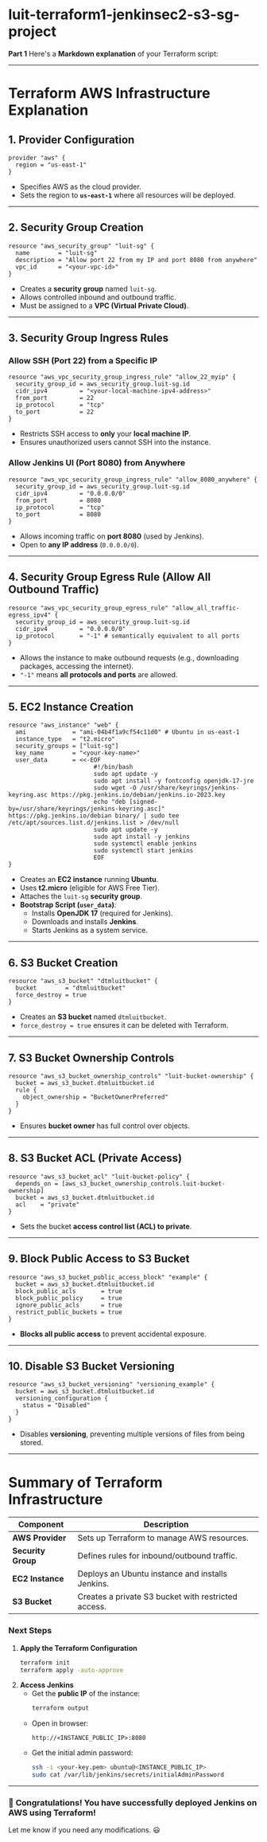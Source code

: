 # luit-terraform1-jenkinsec2-s3-sg-project
**Part 1**
Here's a **Markdown explanation** of your Terraform script:  

---

# **Terraform AWS Infrastructure Explanation**

## **1. Provider Configuration**
```hcl
provider "aws" {
  region = "us-east-1"
}
```
- Specifies AWS as the cloud provider.  
- Sets the region to **`us-east-1`** where all resources will be deployed.  

---

## **2. Security Group Creation**
```hcl
resource "aws_security_group" "luit-sg" {
  name        = "luit-sg"
  description = "Allow port 22 from my IP and port 8080 from anywhere"
  vpc_id      = "<your-vpc-id>"
}
```
- Creates a **security group** named `luit-sg`.  
- Allows controlled inbound and outbound traffic.  
- Must be assigned to a **VPC (Virtual Private Cloud)**.  

---

## **3. Security Group Ingress Rules**
### **Allow SSH (Port 22) from a Specific IP**
```hcl
resource "aws_vpc_security_group_ingress_rule" "allow_22_myip" {
  security_group_id = aws_security_group.luit-sg.id
  cidr_ipv4         = "<your-local-machine-ipv4-address>"
  from_port         = 22
  ip_protocol       = "tcp"
  to_port           = 22
}
```
- Restricts SSH access to **only** your **local machine IP**.  
- Ensures unauthorized users cannot SSH into the instance.  

### **Allow Jenkins UI (Port 8080) from Anywhere**
```hcl
resource "aws_vpc_security_group_ingress_rule" "allow_8080_anywhere" {
  security_group_id = aws_security_group.luit-sg.id
  cidr_ipv4         = "0.0.0.0/0"
  from_port         = 8080
  ip_protocol       = "tcp"
  to_port           = 8080
}
```
- Allows incoming traffic on **port 8080** (used by Jenkins).  
- Open to **any IP address** (`0.0.0.0/0`).  

---

## **4. Security Group Egress Rule (Allow All Outbound Traffic)**
```hcl
resource "aws_vpc_security_group_egress_rule" "allow_all_traffic-egress_ipv4" {
  security_group_id = aws_security_group.luit-sg.id
  cidr_ipv4         = "0.0.0.0/0"
  ip_protocol       = "-1" # semantically equivalent to all ports
}
```
- Allows the instance to make outbound requests (e.g., downloading packages, accessing the internet).  
- `"-1"` means **all protocols and ports** are allowed.  

---

## **5. EC2 Instance Creation**
```hcl
resource "aws_instance" "web" {
  ami             = "ami-04b4f1a9cf54c11d0" # Ubuntu in us-east-1
  instance_type   = "t2.micro"
  security_groups = ["luit-sg"]
  key_name        = "<your-key-name>"
  user_data       = <<-EOF
                        #!/bin/bash
                        sudo apt update -y
                        sudo apt install -y fontconfig openjdk-17-jre
                        sudo wget -O /usr/share/keyrings/jenkins-keyring.asc https://pkg.jenkins.io/debian/jenkins.io-2023.key
                        echo "deb [signed-by=/usr/share/keyrings/jenkins-keyring.asc]" https://pkg.jenkins.io/debian binary/ | sudo tee /etc/apt/sources.list.d/jenkins.list > /dev/null
                        sudo apt update -y
                        sudo apt install -y jenkins
                        sudo systemctl enable jenkins
                        sudo systemctl start jenkins
                        EOF
}
```
- Creates an **EC2 instance** running **Ubuntu**.  
- Uses **t2.micro** (eligible for AWS Free Tier).  
- Attaches the `luit-sg` **security group**.  
- **Bootstrap Script (`user_data`)**:
  - Installs **OpenJDK 17** (required for Jenkins).  
  - Downloads and installs **Jenkins**.  
  - Starts Jenkins as a system service.  

---

## **6. S3 Bucket Creation**
```hcl
resource "aws_s3_bucket" "dtmluitbucket" {
  bucket        = "dtmluitbucket"
  force_destroy = true
}
```
- Creates an **S3 bucket** named `dtmluitbucket`.  
- `force_destroy = true` ensures it can be deleted with Terraform.  

---

## **7. S3 Bucket Ownership Controls**
```hcl
resource "aws_s3_bucket_ownership_controls" "luit-bucket-ownership" {
  bucket = aws_s3_bucket.dtmluitbucket.id
  rule {
    object_ownership = "BucketOwnerPreferred"
  }
}
```
- Ensures **bucket owner** has full control over objects.  

---

## **8. S3 Bucket ACL (Private Access)**
```hcl
resource "aws_s3_bucket_acl" "luit-bucket-policy" {
  depends_on = [aws_s3_bucket_ownership_controls.luit-bucket-ownership]
  bucket = aws_s3_bucket.dtmluitbucket.id
  acl    = "private"
}
```
- Sets the bucket **access control list (ACL) to private**.  

---

## **9. Block Public Access to S3 Bucket**
```hcl
resource "aws_s3_bucket_public_access_block" "example" {
  bucket = aws_s3_bucket.dtmluitbucket.id
  block_public_acls       = true
  block_public_policy     = true
  ignore_public_acls      = true
  restrict_public_buckets = true
}
```
- **Blocks all public access** to prevent accidental exposure.  

---

## **10. Disable S3 Bucket Versioning**
```hcl
resource "aws_s3_bucket_versioning" "versioning_example" {
  bucket = aws_s3_bucket.dtmluitbucket.id
  versioning_configuration {
    status = "Disabled"
  }
}
```
- Disables **versioning**, preventing multiple versions of files from being stored.  

---

# **Summary of Terraform Infrastructure**
| **Component**   | **Description** |
|----------------|----------------|
| **AWS Provider** | Sets up Terraform to manage AWS resources. |
| **Security Group** | Defines rules for inbound/outbound traffic. |
| **EC2 Instance** | Deploys an Ubuntu instance and installs Jenkins. |
| **S3 Bucket** | Creates a private S3 bucket with restricted access. |

### **Next Steps**
1. **Apply the Terraform Configuration**
   ```sh
   terraform init
   terraform apply -auto-approve
   ```
2. **Access Jenkins**
   - Get the **public IP** of the instance:
     ```sh
     terraform output
     ```
   - Open in browser:
     ```
     http://<INSTANCE_PUBLIC_IP>:8080
     ```
   - Get the initial admin password:
     ```sh
     ssh -i <your-key.pem> ubuntu@<INSTANCE_PUBLIC_IP>
     sudo cat /var/lib/jenkins/secrets/initialAdminPassword
     ```

---

### 🚀 **Congratulations! You have successfully deployed Jenkins on AWS using Terraform!**  

Let me know if you need any modifications. 😃

